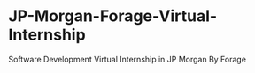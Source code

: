 # JP-Morgan-Forage-Virtual-Internship
 Software Development Virtual Internship in JP Morgan By Forage
